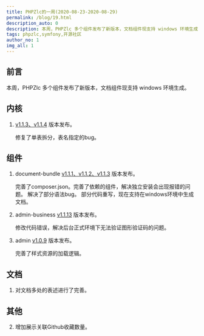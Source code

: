 ```yaml
---
title: PHPZlc的一周(2020-08-23-2020-08-29)
permalink: /blog/19.html
description_auto: 0
description: 本周，PHPZlc 多个组件发布了新版本，文档组件现支持 windows 环境生成。
tags: phpzlc,symfony,开源社区
author_no: 1
img_all: 1
---
```


## 前言

本周，PHPZlc 多个组件发布了新版本，文档组件现支持 windows 环境生成。

## 内核

1. [v1.1.3、v1.1.4](https://github.com/phpzlc/phpzlc/releases/tag/v1.1.4) 版本发布。
   
   修复了单表拆分，表名指定的bug。

## 组件

1. document-bundle [v1.1.1、v1.1.2、v1.1.3](https://github.com/phpzlc/document-bundle/releases/tag/v1.1.3) 版本发布。 
   
   完善了composer.json。完善了依赖的组件，解决独立安装会出现报错的问题。
   解决了部分语法bug。
   部分代码重写，现在支持在windows环境中生成文档。

2. admin-business [v1.1.13](https://github.com/phpzlc/admin-business/releases/tag/v1.1.13) 版本发布。

   修改代码错误，解决后台正式环境下无法验证图形验证码的问题。

3. admin [v1.0.9](https://github.com/phpzlc/admin/releases/tag/v1.0.9) 版本发布。
   
   完善了样式资源的加载逻辑。

## 文档

1. 对文档多处的表述进行了完善。

## 其他

2. 增加展示关联Github收藏数量。
